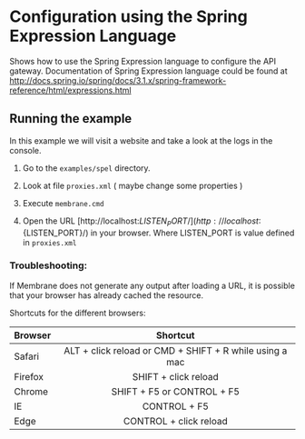 # Configuration using the Spring Expression Language

Shows how to use the Spring Expression language to configure the API gateway.
Documentation of Spring Expression language could be found at 
http://docs.spring.io/spring/docs/3.1.x/spring-framework-reference/html/expressions.html


## Running the example

In this example we will visit a website and take a look at the logs in the console. 

1. Go to the `examples/spel` directory.

2. Look at file `proxies.xml` ( maybe change some properties )

3. Execute `membrane.cmd`

4. Open the URL [http://localhost:${LISTEN_PORT}/](http://localhost:${LISTEN_PORT}/) in your browser. Where LISTEN_PORT is value defined in `proxies.xml`


### Troubleshooting:

If Membrane does not generate any output after loading a URL, it is possible that your browser has already cached the resource. 

Shortcuts for the different browsers:

| Browser       | Shortcut       | 
| ------------- |:-------------:| 
| Safari     | ALT + click reload or CMD + SHIFT + R while using a mac|
| Firefox      | SHIFT + click reload      | 
| Chrome | SHIFT + F5 or CONTROL + F5      |
| IE | CONTROL + F5      |
| Edge | CONTROL + click reload |
